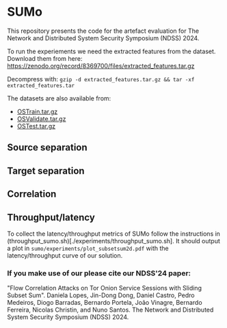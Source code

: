 # SUMo

This repository presents the code for the artefact evaluation for The Network and Distributed System Security Symposium (NDSS) 2024.

To run the experiements we need the extracted features from the dataset. Download them from here:
https://zenodo.org/record/8369700/files/extracted_features.tar.gz

Decompress with:
```gzip -d extracted_features.tar.gz && tar -xf extracted_features.tar```

The datasets are also available from:
 * [OSTrain.tar.gz](https://zenodo.org/record/8362616/files/OSTrain.tar.gz)
 * [OSValidate.tar.gz](https://zenodo.org/record/8360991/files/OSValidate.tar.gz)
 * [OSTest.tar.gz](https://zenodo.org/record/8359342/files/OSTest.tar.gz)

## Source separation



## Target separation



## Correlation



## Throughput/latency

To collect the latency/throughput metrics of SUMo follow the instructions in (throughput_sumo.sh)[./experiments/throughput_sumo.sh]. It should output a plot in `sumo/experiments/plot_subsetsum2d.pdf` with the latency/throughput curve of our solution.


### If you make use of our please cite our NDSS'24 paper:

"Flow Correlation Attacks on Tor Onion Service Sessions with Sliding Subset Sum". Daniela Lopes, Jin-Dong Dong, Daniel Castro, Pedro Medeiros, Diogo Barradas, Bernardo Portela, João Vinagre, Bernardo Ferreira, Nicolas Christin, and Nuno Santos. The Network and Distributed System Security Symposium (NDSS) 2024.
